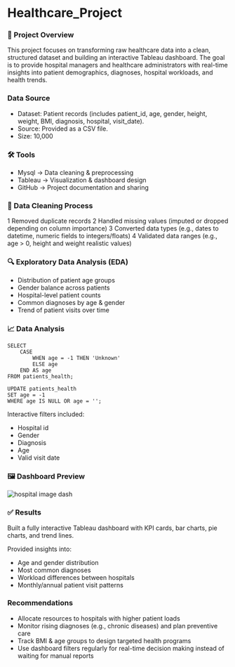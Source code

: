 # Healthcare_Project

### 📌 Project Overview

This project focuses on transforming raw healthcare data into a clean, structured dataset and building an interactive Tableau dashboard.
The goal is to provide hospital managers and healthcare administrators with real-time insights into patient demographics, diagnoses, hospital workloads, and health trends.

### Data Source

- Dataset: Patient records (includes patient_id, age, gender, height, weight, BMI, diagnosis, hospital, visit_date).
- Source: Provided as a CSV file.
- Size: 10,000

### 🛠 Tools

- Mysql → Data cleaning & preprocessing
- Tableau → Visualization & dashboard design
- GitHub → Project documentation and sharing

### 🧹 Data Cleaning Process

1 Removed duplicate records
2 Handled missing values (imputed or dropped depending on column importance)
3 Converted data types (e.g., dates to datetime, numeric fields to integers/floats)
4 Validated data ranges (e.g., age > 0, height and weight realistic values)

### 🔍 Exploratory Data Analysis (EDA)

- Distribution of patient age groups
- Gender balance across patients
- Hospital-level patient counts
- Common diagnoses by age & gender
- Trend of patient visits over time

### 📈 Data Analysis

```
SELECT 
    CASE 
        WHEN age = -1 THEN 'Unknown'
        ELSE age
    END AS age
FROM patients_health;

UPDATE patients_health
SET age = -1
WHERE age IS NULL OR age = '';
```

Interactive filters included:

- Hospital id
- Gender
- Diagnosis
- Age
- Valid visit date

### 🖼 Dashboard Preview
![hospital image dash](https://github.com/user-attachments/assets/36e48a46-4b50-4ebf-ac1b-7a80699c7328)


### ✅ Results

Built a fully interactive Tableau dashboard with KPI cards, bar charts, pie charts, and trend lines.

Provided insights into:

- Age and gender distribution
- Most common diagnoses
- Workload differences between hospitals
- Monthly/annual patient visit patterns

### Recommendations

- Allocate resources to hospitals with higher patient loads
- Monitor rising diagnoses (e.g., chronic diseases) and plan preventive care
- Track BMI & age groups to design targeted health programs
- Use dashboard filters regularly for real-time decision making instead of waiting for manual reports
